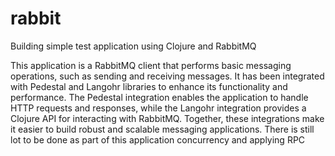 # rabbit

Building simple test application using Clojure and RabbitMQ

This application is a RabbitMQ client that performs basic messaging operations, such as sending and receiving messages. It has been integrated with Pedestal and Langohr libraries to enhance its functionality and performance. The Pedestal integration enables the application to handle HTTP requests and responses, while the Langohr integration provides a Clojure API for interacting with RabbitMQ. Together, these integrations make it easier to build robust and scalable messaging applications. There is still lot to be done as part of this application concurrency and applying RPC
